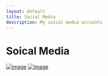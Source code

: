 ```yaml
---
layout: default
title: Social Media
description: My soical media accounts
---
```


# Soical Media

[![image](http://crestsocial.co.uk/wp-content/uploads/2016/03/1457467563_facebook.png)](https://en-gb.facebook.com/)
[![image](https://lh3.googleusercontent.com/KhY28aTw30hEJXooMF-_rQqwMIIqofFvasbZJtEpvlgHQwLXKP3KW0OoCTtoYpDNn_U=w128)](https://www.youtube.com/)
